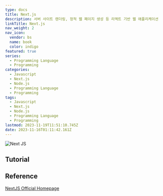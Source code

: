 ```yaml
---
type: docs
title: Next.js
description: 서버 사이트 렌더링, 정적 웹 페이지 생성 등 리액트 기반 웹 애플리케이션 기능들을 가능케 하는 Node.js 위에서 빌드된 오픈 소스 웹 개발 프레임워크
linkTitle: Next.js
nav_weight: 2
nav_icon:
  vendor: bs
  name: book
  color: indigo
featured: true
series:
  - Programming Language
  - Programming
categories:
  - Javascript
  - Next.js
  - Node.js
  - Programming Language
  - Programming
tags:
  - Javascript
  - Next.js
  - Node.js
  - Programming Language
  - Programming
lastmod: 2023-11-19T11:51:10.745Z
date: 2023-11-16T01:11:42.161Z
---
```


![Next JS](/programming/next-js.png#center)

## Tutorial

## Reference

[NextJS Official Homepage](https://nextjs.org/)
